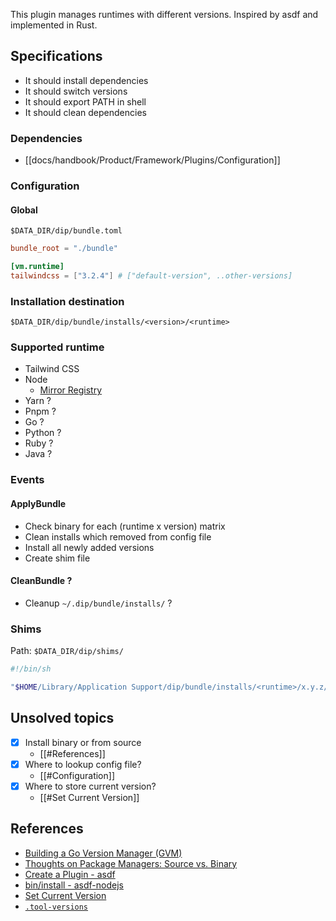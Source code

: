 
This plugin manages runtimes with different versions. Inspired by asdf and implemented in Rust.

## Specifications

- It should install dependencies
- It should switch versions
- It should export PATH in shell
- It should clean dependencies

### Dependencies

- [[docs/handbook/Product/Framework/Plugins/Configuration]]

### Configuration

#### Global

`$DATA_DIR/dip/bundle.toml`

```toml
bundle_root = "./bundle"

[vm.runtime]
tailwindcss = ["3.2.4"] # ["default-version", ..other-versions]
```

### Installation destination

`$DATA_DIR/dip/bundle/installs/<version>/<runtime>`

### Supported runtime
	
- Tailwind CSS
- Node
	- [Mirror Registry](https://registry.npmmirror.com/binary.html?path=node/)
- Yarn ?
- Pnpm ?
- Go ?
- Python ?
- Ruby ?
- Java ?

### Events

#### ApplyBundle 

- Check binary for each (runtime x version) matrix
- Clean installs which removed from config file
- Install all newly added versions
- Create shim file

#### CleanBundle ?

- Cleanup `~/.dip/bundle/installs/` ?

### Shims

Path: `$DATA_DIR/dip/shims/`

```sh
#!/bin/sh 

"$HOME/Library/Application Support/dip/bundle/installs/<runtime>/x.y.z/bin/<bin-name>"
```

## Unsolved topics 

- [x] Install binary or from source
	- [[#References]]
- [x] Where to lookup config file?
	- [[#Configuration]]
- [x] Where to store current version?
	- [[#Set Current Version]]

## References

- [Building a Go Version Manager (GVM)](https://benjiv.com/building-a-go-version-manager/)
- [Thoughts on Package Managers: Source vs. Binary](https://www.linux.com/training-tutorials/thoughts-package-managers-source-vs-binary/#:~:text=Source%20package%20include%20a%20tarball,takes%20everything%20out%20of%20it.)
- [Create a Plugin - asdf](https://asdf-vm.com/plugins/create.html)
- [bin/install - asdf-nodejs](https://github.com/asdf-vm/asdf-nodejs/blob/master/bin/install)
- [Set Current Version](https://asdf-vm.com/manage/versions.html#set-current-version)
- [`.tool-versions`](https://asdf-vm.com/manage/configuration.html#tool-versions)
